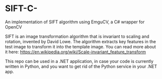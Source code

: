 # SIFT-C-
An implementation of SIFT algorithm using EmguCV, a C# wrapper for OpenCV

SIFT is an image transformation algorithm that is invariant to scaling and rotation, invented by David Lowe. The algorithm extracts key features in the test image to transform it into the template image. You can read more about it here: https://en.wikipedia.org/wiki/Scale-invariant_feature_transform

This repo can be used in a .NET application, in case your code is currently written in Python, and you want to get rid of the Python service in your .NET app.
